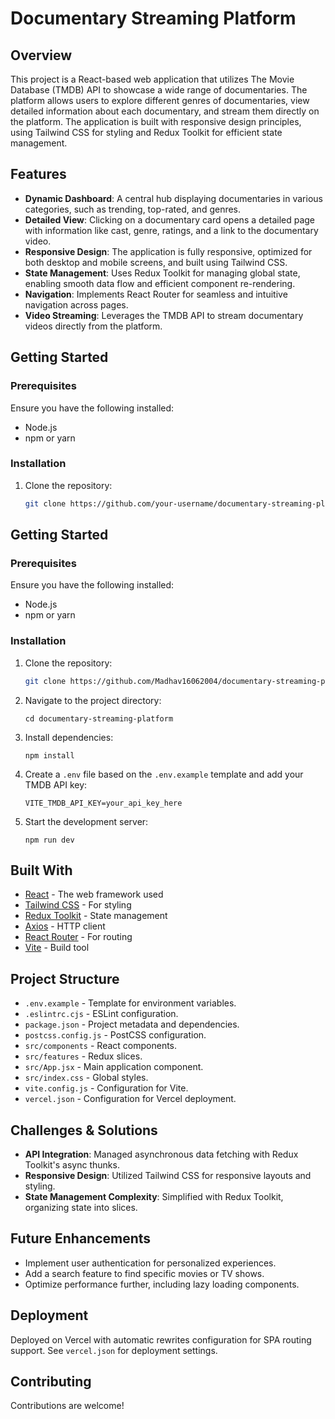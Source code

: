 # Documentary Streaming Platform

## Overview

This project is a React-based web application that utilizes The Movie Database (TMDB) API to showcase a wide range of documentaries. The platform allows users to explore different genres of documentaries, view detailed information about each documentary, and stream them directly on the platform. The application is built with responsive design principles, using Tailwind CSS for styling and Redux Toolkit for efficient state management.

## Features

- **Dynamic Dashboard**: A central hub displaying documentaries in various categories, such as trending, top-rated, and genres.
- **Detailed View**: Clicking on a documentary card opens a detailed page with information like cast, genre, ratings, and a link to the documentary video.
- **Responsive Design**: The application is fully responsive, optimized for both desktop and mobile screens, and built using Tailwind CSS.
- **State Management**: Uses Redux Toolkit for managing global state, enabling smooth data flow and efficient component re-rendering.
- **Navigation**: Implements React Router for seamless and intuitive navigation across pages.
- **Video Streaming**: Leverages the TMDB API to stream documentary videos directly from the platform.

## Getting Started

### Prerequisites

Ensure you have the following installed:

- Node.js
- npm or yarn

### Installation

1. Clone the repository:
   ```sh
   git clone https://github.com/your-username/documentary-streaming-platform


## Getting Started

### Prerequisites

Ensure you have the following installed:

- Node.js
- npm or yarn

### Installation

1. Clone the repository:
   ```sh
   git clone https://github.com/Madhav16062004/documentary-streaming-platform
   ```
2. Navigate to the project directory:
   ```
   cd documentary-streaming-platform
   ```
3. Install dependencies:
   ```
   npm install
   ```
4. Create a `.env` file based on the `.env.example` template and add your TMDB API key:
   ```
   VITE_TMDB_API_KEY=your_api_key_here
   ```
5. Start the development server:
   ```
   npm run dev
   ```

## Built With

- [React](https://reactjs.org/) - The web framework used
- [Tailwind CSS](https://tailwindcss.com/) - For styling
- [Redux Toolkit](https://redux-toolkit.js.org/) - State management
- [Axios](https://github.com/axios/axios) - HTTP client
- [React Router](https://reactrouter.com/) - For routing
- [Vite](https://vitejs.dev/) - Build tool

## Project Structure

- `.env.example` - Template for environment variables.
- `.eslintrc.cjs` - ESLint configuration.
- `package.json` - Project metadata and dependencies.
- `postcss.config.js` - PostCSS configuration.
- `src/components` - React components.
- `src/features` - Redux slices.
- `src/App.jsx` - Main application component.
- `src/index.css` - Global styles.
- `vite.config.js` - Configuration for Vite.
- `vercel.json` - Configuration for Vercel deployment.

## Challenges & Solutions

- **API Integration**: Managed asynchronous data fetching with Redux Toolkit's async thunks.
- **Responsive Design**: Utilized Tailwind CSS for responsive layouts and styling.
- **State Management Complexity**: Simplified with Redux Toolkit, organizing state into slices.

## Future Enhancements

- Implement user authentication for personalized experiences.
- Add a search feature to find specific movies or TV shows.
- Optimize performance further, including lazy loading components.

## Deployment

Deployed on Vercel with automatic rewrites configuration for SPA routing support. See `vercel.json` for deployment settings.

## Contributing

Contributions are welcome!
